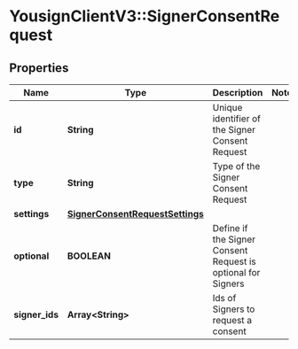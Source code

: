 # YousignClientV3::SignerConsentRequest

## Properties
Name | Type | Description | Notes
------------ | ------------- | ------------- | -------------
**id** | **String** | Unique identifier of the Signer Consent Request | 
**type** | **String** | Type of the Signer Consent Request | 
**settings** | [**SignerConsentRequestSettings**](SignerConsentRequestSettings.md) |  | 
**optional** | **BOOLEAN** | Define if the Signer Consent Request is optional for Signers | 
**signer_ids** | **Array&lt;String&gt;** | Ids of Signers to request a consent | 

